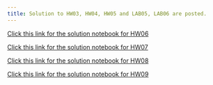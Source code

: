 ```yaml
---
title: Solution to HW03, HW04, HW05 and LAB05, LAB06 are posted. 
---
```


[Click this link for the solution notebook for HW06](http://datahub.cs.umass.edu/hub/user-redirect/git-sync?repo=https://github.com/umass-data-science/materials-fa18&subPath=solution/hw/hw06/hw06.ipynb)

[Click this link for the solution notebook for HW07](http://datahub.cs.umass.edu/hub/user-redirect/git-sync?repo=https://github.com/umass-data-science/materials-fa18&subPath=solution/hw/hw07/hw07.ipynb)

[Click this link for the solution notebook for HW08](http://datahub.cs.umass.edu/hub/user-redirect/git-sync?repo=https://github.com/umass-data-science/materials-fa18&subPath=solution/hw/hw08/hw08.ipynb)

[Click this link for the solution notebook for HW09](http://datahub.cs.umass.edu/hub/user-redirect/git-sync?repo=https://github.com/umass-data-science/materials-fa18&subPath=solution/hw/hw09/hw09.ipynb)
